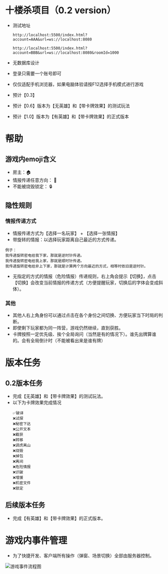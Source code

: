 # 十楼杀项目（0.2 version）

- 测试地址

  ```http://localhost:5500/index.html?account=AAA&url=ws://localhost:8080```

  ```http://localhost:5500/index.html?account=BBB&url=ws://localhost:8080&roomId=1000```
- 无数据库设计
- 登录只需要一个账号即可
- 仅仅适配手机浏览器，如果电脑体验请按F12选择手机模式进行游戏
- 预计【0.3】
- 预计【0.6】版本为【无英雄】和【带卡牌效果】的测试玩法
- 预计【1.0】版本为【有英雄】和【带卡牌效果】的正式版本

# 帮助

## 游戏内emoji含义

- 房主：🏠
- 情报传递任意方向： 🔄
- 不能被烧毁锁定： 🔒

## 隐性规则

### 情报传递方式

- 情报传递方式为【选择一名玩家】 + 【选择一张情报】
- 带旋转的情报：以选择玩家距离自己最近的方式传递。

```
例子：
我传递旋转密电给我下家，那就是逆时针传递。
我传递旋转密电给我上家，那就是顺时针传递。
我传递旋转密电给非上下家，那就是计算两个方向最近的方式，相等时依旧是逆时针。
```

- 无指定的方式的情报（危险情报）传递规则，右上角会提示【切换】，点击【切换】会改变当前情报的传递方式（方便提醒玩家，切换后的字体会变成斜体）。

### 其他

- 其他人右上角身份可以通过点击在各个身份之间切换、方便玩家当下时局的判断。
- 即使剩下玩家都为同一阵营，游戏仍然继续，直到获胜。
- 卡牌按照一定优先级、挨个全局询问（当然是有的情况下）。谁先出牌算谁的。会有全局倒计时（不能被看出来是谁有牌）

# 版本任务

## 0.2版本任务

- 完成【无英雄】和【带卡牌效果】的测试玩法。
- 以下为卡牌效果完成情况
  ```
  ✅破译
  ❌试探
  ❌秘密下达
  ❌公开文本
  ❌截获
  ❌转移
  ❌调虎离山
  ❌烧毁
  ❌掉包
  ❌离间
  ❌危险情报
  ❌识破
  ❌增援
  ❌机密文件
  ❌锁定
  ```

## 后续版本任务

- 完成【有英雄】和【带卡牌效果】的正式版本。

# 游戏内事件管理

- 为了快捷开发、客户端所有操作（弹窗、场景切换）全部由服务器控制。

![游戏事件流程图](/resoures/event.png)